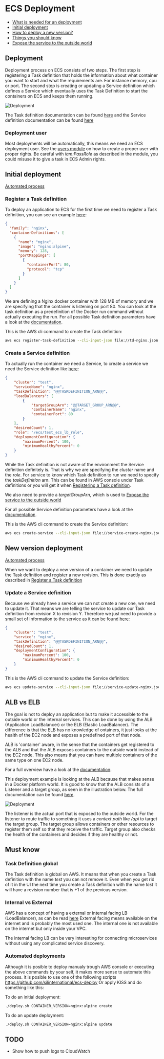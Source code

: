 # ECS Deployment

* [What is needed for an deployment](#deployment)
* [Initial deployment](#initial-deployment)
* [How to deploy a new version?](#new-version-deployment)
* [Things you should know](#must-know)
* [Expose the service to the outside world](#alb-vs-elb)

## Deployment

Deployment process on ECS consists of two steps.
The first step is registering a Task definition that holds the information about what container you want to start and what the requirements are. For instance memory, cpu or port. The second step is creating or updating a Service definition which defines a Service which eventually uses the Task Definition to start the containers on ECS and keeps them running.

![Deployment](../img/deployment.png)

The Task definition documentation can be found [here][1] and the Service definition documentation can be found [here][2]

### Deployment user

Most deployments will be automatically, this means we need an ECS deployment user. See the [users module](../modules/users/main.tf) on how to create a proper user with proper rights. Be careful with *iam:PassRole* as described in the module, you could misuse it to give a task in ECS Admin rights.

## Initial deployment

[Automated process](#automated-deployments)

### Register a Task definition

To deploy an application to ECS for the first time we need to register a Task definition, you can see an example [here](td-nginx.json):

```json
{
  "family": "nginx",
  "containerDefinitions": [
    {
      "name": "nginx",
      "image": "nginx:alpine",
      "memory": 128,
      "portMappings": [
        {
          "containerPort": 80,
          "protocol": "tcp"
        }
      ]
    }
  ]
}
```

We are defining a Nginx docker container with 128 MB of memory and we are specifying that the container is listening on port 80. You can look at the task definition as a predefinition of the Docker run command without actually executing the run. For all possible Task definition parameters have a look at the [documentation][3].

This is the AWS cli command to create the Task definition:

```bash
aws ecs register-task-definition --cli-input-json file://td-nginx.json
```

### Create a Service definition

To actually run the container we need a Service, to create a service we need the Service definition like [here](service-create-nginx.json):

```json
{
    "cluster": "test",
    "serviceName": "nginx",
    "taskDefinition": "@@TASKDEFINITION_ARN@@",
    "loadBalancers": [
        {
            "targetGroupArn": "@@TARGET_GROUP_ARN@@",
            "containerName": "nginx",
            "containerPort": 80
        }
    ],
    "desiredCount": 1,
    "role": "/ecs/test_ecs_lb_role",
    "deploymentConfiguration": {
        "maximumPercent": 100,
        "minimumHealthyPercent": 0
    }
}
```

While the Task definition is not aware of the environment the Service definition definitely is. That is why we are specifying the *cluster* name and the *role*. For service to know which Task definition to run we need to specify the *taskDefinition* arn. This can be found in AWS console under Task definitions or you will get it when [Registering a Task definition](#register-a-task-definition).

We also need to provide a *targetGroupArn*, which is used to [Expose the service to the outside world](#alb-vs-elb)

For all possible Service definition parameters have a look at the [documentation][4].

This is the AWS cli command to create the Service definition:

```bash
aws ecs create-service --cli-input-json file://service-create-nginx.json
```

## New version deployment

[Automated process](#automated-deployments)

When we want to deploy a new version of a container we need to update the Task definition and register a new revision. This is done exactly as described in [Register a Task definition](#register-a-task-definition)

### Update a Service definition

Because we already have a service we can not create a new one, we need to update it. That means we are telling the service to update our Task definition from revision X to revision Y. Therefore we just need to provide a small set of information to the service as it can be found [here](service-update-nginx.json):

```json
{
    "cluster": "test",
    "service": "nginx",
    "taskDefinition": "@@TASKDEFINITION_ARN@@",
    "desiredCount": 1,
    "deploymentConfiguration": {
        "maximumPercent": 100,
        "minimumHealthyPercent": 0
    }
}
```

This is the AWS cli command to update the Service definition:

```bash
aws ecs update-service --cli-input-json file://service-update-nginx.json
```

## ALB vs ELB

The goal is not to deploy an application but to make it accessible to the outside world or the internal services. This can be done by using the ALB (Application LoadBalancer) or the ELB (Elastic LoadBalancer). The difference is that the ELB has no knowledge of ontainers, it just looks at the health of the EC2 node and exposes a predefined port of that node.

ALB is 'container' aware, in the sense that the containers get registered to the ALB and that the ALB exposes containers to the outside world instead of the EC2 node. This also means that you can have multiple containers of the same type on one EC2 node.

For a full overview have a look at the [documentation][5].

This deployment example is looking at the ALB because that makes sense in a Docker platform world. It is good to know that the ALB consists of a Listener and a target group, as seen in the illustration below. The full documentation can be found [here][6].

![Deployment](../img/alb.png)

The listener is the actual port that is exposed to the outside world. For the listener to route traffic to something it uses a *context path* like */api* to target the target group. The target group allows containers or other resources to register them self so that they receive the traffic. Target group also checks the health of the containers and decides if they are healthy or not.

## Must know

### Task Definition global

The Task definition is global on AWS. It means that when you create a Task definition with the name *test* you can not remove it. Even when you get rid of it in the UI the next time you create a Task definition with the name *test* it will have a revision number that is +1 of the previous version.

### Internal vs External

AWS has a concept of having a external or internal facing LB (LoadBalancer), as can be read [here][7] External facing means available on the internet and is probably the most used one. The internal one is not available on the internet but only inside your VPC.

The internal facing LB can be very interesting for connecting microservices without using any complicated service discovery.

### Automated deployments

Although it is posible to deploy manualy trough AWS console or executing the above commands by your self, it makes more sense to automate this process. It is posible to use one of the following scripts <https://github.com/silinternational/ecs-deploy>
Or apply KISS and do something like this:

To do an initial deployment:

```bash
./deploy.sh CONTAINER_VERSION=nginx:alpine create
```

To do an update deployment:

```bash
./deploy.sh CONTAINER_VERSION=nginx:alpine update
```

## TODO

* Show how to push logs to CloudWatch


    [1]: http://docs.aws.amazon.com/AmazonECS/latest/developerguide/task_definitions.html
    [2]: http://docs.aws.amazon.com/AmazonECS/latest/developerguide/scheduling_tasks.html
    [3]: http://docs.aws.amazon.com/AmazonECS/latest/developerguide/task_definition_parameters.html
    [4]: http://docs.aws.amazon.com/AmazonECS/latest/developerguide/service_definition_paramters.html
    [5]: http://docs.aws.amazon.com/AmazonECS/latest/developerguide/service-load-balancing.html
    [6]: http://docs.aws.amazon.com/elasticloadbalancing/latest/application/introduction.html
    [7]: http://docs.aws.amazon.com/elasticloadbalancing/latest/classic/elb-internal-load-balancers.html